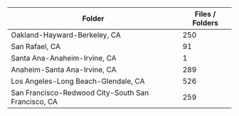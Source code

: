 | Folder                                             |   Files / Folders |
|----------------------------------------------------|-------------------|
| Oakland-Hayward-Berkeley, CA                       |               250 |
| San Rafael, CA                                     |                91 |
| Santa Ana-Anaheim-Irvine, CA                       |                 1 |
| Anaheim-Santa Ana-Irvine, CA                       |               289 |
| Los Angeles-Long Beach-Glendale, CA                |               526 |
| San Francisco-Redwood City-South San Francisco, CA |               259 |